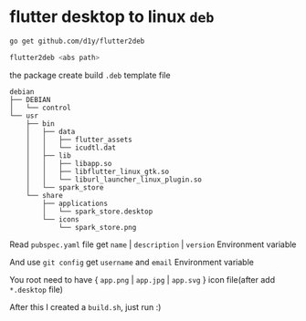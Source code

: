 # flutter desktop to linux `deb`

```bash
go get github.com/d1y/flutter2deb

flutter2deb <abs path>
```

the package create build `.deb` template file

```log
debian
├── DEBIAN
│   └── control
└── usr
    ├── bin
    │   ├── data
    │   │   ├── flutter_assets
    │   │   └── icudtl.dat
    │   ├── lib
    │   │   ├── libapp.so
    │   │   ├── libflutter_linux_gtk.so
    │   │   └── liburl_launcher_linux_plugin.so
    │   └── spark_store
    └── share
        ├── applications
        │   └── spark_store.desktop
        └── icons
            └── spark_store.png
```

Read `pubspec.yaml` file get `name` | `description` | `version` Environment variable

And use `git config` get `username` and `email` Environment variable

You root need to have { `app.png` | `app.jpg` | `app.svg` } icon file(after add `*.desktop` file)

After this I created a `build.sh`, just run :)